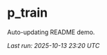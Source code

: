 # p_train

Auto-updating README demo.

<!--START_SECTION:status-->
_Last run: 2025-10-13 23:20 UTC_
<!--END_SECTION:status-->






































































































































































































































































































































































































































































































































































































































































































































































































































































































































































































































































































































































































